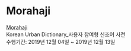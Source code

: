 # Morahaji

[Morahaji](http://sohee.space/morahaji/ "Go Morahaji")<br>
Korean Urban Dictionary_사용자 참여형 신조어 사전<br>
수행기간: 2019년 12월 04일 ~ 2019년 12월 13일<br>

